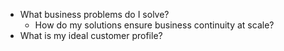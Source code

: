 - What business problems do I solve? 
	- How do my solutions ensure business continuity at scale? 
- What is my ideal customer profile? 
